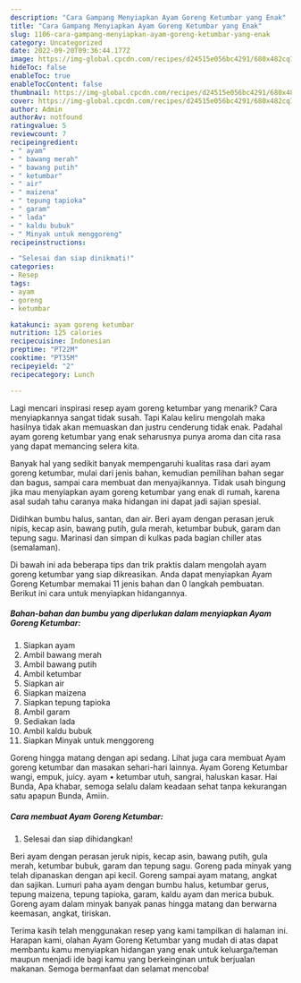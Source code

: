 ```yaml
---
description: "Cara Gampang Menyiapkan Ayam Goreng Ketumbar yang Enak"
title: "Cara Gampang Menyiapkan Ayam Goreng Ketumbar yang Enak"
slug: 1106-cara-gampang-menyiapkan-ayam-goreng-ketumbar-yang-enak
category: Uncategorized
date: 2022-09-20T09:36:44.177Z
image: https://img-global.cpcdn.com/recipes/d24515e056bc4291/680x482cq70/ayam-goreng-ketumbar-foto-resep-utama.jpg
hideToc: false
enableToc: true
enableTocContent: false
thumbnail: https://img-global.cpcdn.com/recipes/d24515e056bc4291/680x482cq70/ayam-goreng-ketumbar-foto-resep-utama.jpg
cover: https://img-global.cpcdn.com/recipes/d24515e056bc4291/680x482cq70/ayam-goreng-ketumbar-foto-resep-utama.jpg
author: Admin
authorAv: notfound
ratingvalue: 5
reviewcount: 7
recipeingredient:
- " ayam"
- " bawang merah"
- " bawang putih"
- " ketumbar"
- " air"
- " maizena"
- " tepung tapioka"
- " garam"
- " lada"
- " kaldu bubuk"
- " Minyak untuk menggoreng"
recipeinstructions:

- "Selesai dan siap dinikmati!"
categories:
- Resep
tags:
- ayam
- goreng
- ketumbar

katakunci: ayam goreng ketumbar 
nutrition: 125 calories
recipecuisine: Indonesian
preptime: "PT22M"
cooktime: "PT35M"
recipeyield: "2"
recipecategory: Lunch

---
```



Lagi mencari inspirasi resep ayam goreng ketumbar yang menarik? Cara menyiapkannya sangat tidak susah. Tapi Kalau keliru mengolah maka hasilnya tidak akan memuaskan dan justru cenderung tidak enak. Padahal ayam goreng ketumbar yang enak seharusnya punya aroma dan cita rasa yang dapat memancing selera kita.


Banyak hal yang sedikit banyak mempengaruhi kualitas rasa dari ayam goreng ketumbar, mulai dari jenis bahan, kemudian pemilihan bahan segar dan bagus, sampai cara membuat dan menyajikannya. Tidak usah bingung jika mau menyiapkan ayam goreng ketumbar yang enak di rumah, karena asal sudah tahu caranya maka hidangan ini dapat jadi sajian spesial.

Didihkan bumbu halus, santan, dan air. Beri ayam dengan perasan jeruk nipis, kecap asin, bawang putih, gula merah, ketumbar bubuk, garam dan tepung sagu. Marinasi dan simpan di kulkas pada bagian chiller atas (semalaman).


Di bawah ini ada beberapa tips dan trik praktis dalam mengolah ayam goreng ketumbar yang siap dikreasikan. Anda dapat menyiapkan Ayam Goreng Ketumbar memakai 11 jenis bahan dan 0 langkah pembuatan. Berikut ini cara untuk menyiapkan hidangannya.

<!--inarticleads1-->

##### Bahan-bahan dan bumbu yang diperlukan dalam menyiapkan Ayam Goreng Ketumbar:

1. Siapkan  ayam
1. Ambil  bawang merah
1. Ambil  bawang putih
1. Ambil  ketumbar
1. Siapkan  air
1. Siapkan  maizena
1. Siapkan  tepung tapioka
1. Ambil  garam
1. Sediakan  lada
1. Ambil  kaldu bubuk
1. Siapkan  Minyak untuk menggoreng


Goreng hingga matang dengan api sedang. Lihat juga cara membuat Ayam goreng ketumbar dan masakan sehari-hari lainnya. Ayam Goreng Ketumbar wangi, empuk, juicy. ayam • ketumbar utuh, sangrai, haluskan kasar. Hai Bunda, Apa khabar, semoga selalu dalam keadaan sehat tanpa kekurangan satu apapun Bunda, Amiin. 

<!--inarticleads2-->

##### Cara membuat Ayam Goreng Ketumbar:


1. Selesai dan siap dihidangkan!

Beri ayam dengan perasan jeruk nipis, kecap asin, bawang putih, gula merah, ketumbar bubuk, garam dan tepung sagu. Goreng pada minyak yang telah dipanaskan dengan api kecil. Goreng sampai ayam matang, angkat dan sajikan. Lumuri paha ayam dengan bumbu halus, ketumbar gerus, tepung maizena, tepung tapioka, garam, kaldu ayam dan merica bubuk. Goreng ayam dalam minyak banyak panas hingga matang dan berwarna keemasan, angkat, tiriskan. 

Terima kasih telah menggunakan resep yang kami tampilkan di halaman ini. Harapan kami, olahan Ayam Goreng Ketumbar yang mudah di atas dapat membantu kamu menyiapkan hidangan yang enak untuk keluarga/teman maupun menjadi ide bagi kamu yang berkeinginan untuk berjualan makanan. Semoga bermanfaat dan selamat mencoba!
